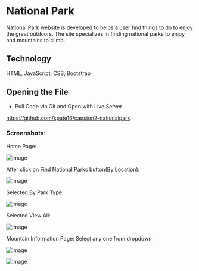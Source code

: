 # National Park

National Park website is developed to helps a user find things to do to enjoy the great outdoors. The site specializes in finding national parks to enjoy and mountains to climb.

## Technology

HTML,
JavaScript,
CSS,
Bootstrap

## Opening the File

- Pull Code via Git and Open with Live Server

https://github.com/kpate16/capston2-nationalpark

### Screenshots:

Home Page:

![image](https://github.com/kpate16/capston2-nationalpark/assets/130574523/b011f620-eb30-42f7-874b-cf4f25549f15)

After click on Find National Parks button(By Location):

![image](https://github.com/kpate16/capston2-nationalpark/assets/130574523/db549491-e991-4ceb-b158-791f5c5b675b)

Selected By Park Type:

![image](https://github.com/kpate16/capston2-nationalpark/assets/130574523/c078b372-338c-426d-bf57-0dd034035fff)

Selected View All:

![image](https://github.com/kpate16/capston2-nationalpark/assets/130574523/fdea9f7f-eecd-468a-a0a2-d8b84e813621)

Mountain Information Page: Select any one from dropdown

![image](https://github.com/kpate16/capston2-nationalpark/assets/130574523/d108e908-d0c8-40c1-a570-1b2832f70e9f)

![image](https://github.com/kpate16/capston2-nationalpark/assets/130574523/201dc271-61f1-4099-8206-e278dcc285e0)
